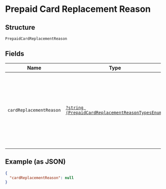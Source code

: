 
# Prepaid Card Replacement Reason

## Structure

`PrepaidCardReplacementReason`

## Fields

| Name | Type | Tags | Description | Getter | Setter |
|  --- | --- | --- | --- | --- | --- |
| `cardReplacementReason` | [`?string (PrepaidCardReplacementReasonTypesEnum)`](../../doc/models/prepaid-card-replacement-reason-types-enum.md) | Optional | Reason for card replacement. In certain programs, the replacement reason code impacts replacement cost and responsibility. | getCardReplacementReason(): ?string | setCardReplacementReason(?string cardReplacementReason): void |

## Example (as JSON)

```json
{
  "cardReplacementReason": null
}
```

